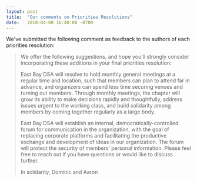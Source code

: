 ```yaml
---
layout: post
title:  "Our comments on Priorities Resolutions"
date:   2018-04-08 16:40:08 -0700
---
```


We've submitted the following comment as feedback to the authors of each priorities resolution:

> We offer the following suggestions, and hope you'll strongly consider incorporating these additions in your final priorities resolution:
>
> East Bay DSA will resolve to hold monthly general meetings at a regular time and location, such that members can plan to attend far in advance, and organizers can spend less time securing venues and turning out members. Through monthly meetings, the chapter will grow its ability to make decisions rapidly and thoughtfully, address issues urgent to the working class, and build solidarity among members by coming together regularly as a large body.
>
> East Bay DSA will establish an internal, democratically-controlled forum for communication in the organization, with the goal of replacing corporate platforms and facilitating the productive exchange and development of ideas in our organization. The forum will protect the security of members’ personal information.
> Please feel free to reach out if you have questions or would like to discuss further.
>
> In solidarity, Dominic and Aaron
